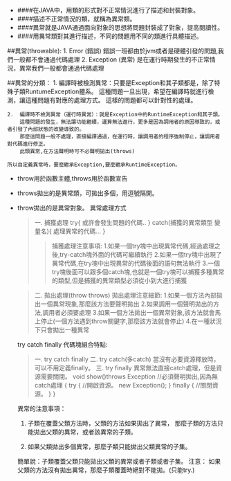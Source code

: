 - ####在JAVA中，用類的形式對不正常情況進行了描述和封裝對象。
- ####描述不正常情況的類，就稱為異常類。
- ####異常就是JAVA通過面向對象的思想將問題封裝成了對象，提高閱讀性。
- ####用異常類對其進行描述，不同的問題用不同的類進行具體描述。

##異常(throwable):
    1. Error (錯誤)      錯誤一班都由於jvm或者是硬體引發的問題,我們一般都不會通過代碼處理
    2. Exception (異常)  是在運行時期發生的不正常情況，異常我們一般都會通過代碼處理

##異常的分類：
    1. 編譯時被檢測異常：只要是Exception和其子類都是，除了特殊子類RuntumeException體系。
        這種問題一旦出現，希望在編譯時就進行檢測，讓這種問題有對應的處理方式。
        這樣的問題都可以針對性的處理。
        
    2.  編譯時不檢測異常（運行時異常）：就是Exception中的RuntimeException和其子類。
        這種問題的發生，無法讓功能繼續，運算無法進行，更多是因為調用者的原因導致的，或者引發了內部狀態的改變導致的。
        那麼這問題一般不處理，直接編譯通過，在運行時，讓調用者的程序強制停止，讓調用者對代碼進行修正。
        此類異常,在方法聲明時可不必聲明拋出(throws)
    
    所以自定義異常時，要麼繼承Exception,要麼繼承RuntimeException。

- throw用於函數主體,throws用於函數宣告
- throws拋出的是異常類，可拋出多個，用逗號隔開。
- throw拋出的是異常對象。
異常處理方式

   > 一. 捕獲處理
        try{
            或許會發生問題的代碼..
        } catch(捕獲的異常類型 變量名){
            處理異常的代碼...
        }
    >>捕獲處理注意事項:
            1.如果一個try塊中出現異常代碼,經過處理之後,try-catch塊外面的代碼可繼續執行
            2.如果一個try塊中出現了異常代碼,在try塊中出現異常的代碼後面的語句無法執行
            3.一個try塊後面可以跟多個catch塊,也就是一個try塊可以捕獲多種異常的類型,但是捕獲的異常類型必須從小到大進行捕獲

   > 二. 拋出處理(throw throws)
        拋出處理注意細節:
            1.如果一個方法內部拋出一個異常現象,那麼該方法要聲明拋出
            2.如果調用一個聲明拋出的方法,調用者必須要處理
            3.如果一個方法拋出一個異常對象,該方法就會馬上停止(一個方法遇到throw關鍵字,那麼該方法就會停止)
            4.在一種狀況下只會拋出一種異常
   
   try catch finally 代碼塊組合特點:
    > 一.    try catch finally
    > 二.    try catch(多catch) 當沒有必要資源釋放時，可以不用定義finally。
    > 三.    try finally 異常無法直接catch處理，但是資源需要關閉。
            void show()throws Exception  //必須聲明拋出,因為無catch處理
            {
                try
                {
                    //開啟資源。
                    new Exception();
                }
                finally
                {
                    //關閉資源。
                }
            }

    異常的注意事項：
    1.  子類在覆蓋父類方法時，父類的方法如果拋出了異常，
        那麼子類的方法只能拋出父類的異常，或者該異常的子類。
    
    2.  如果父類拋出多個異常，那麼子類只能拋出父類異常的子集。
    
    簡單說：子類覆蓋父類只能拋出父類的異常或者子類或者子集。
    注意： 如果父類的方法沒有拋出異常，那麼子類覆蓋時絕對不能拋。(只能try.)

